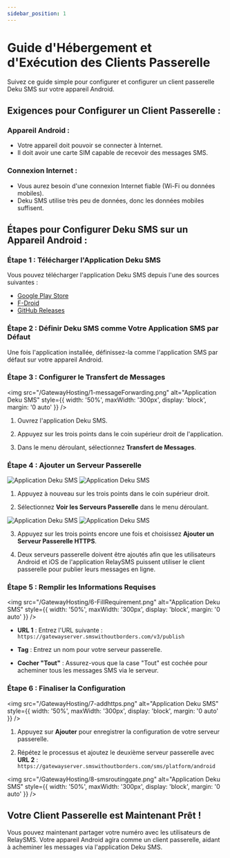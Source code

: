 ```yaml
---
sidebar_position: 1
---
```


# Guide d'Hébergement et d'Exécution des Clients Passerelle

Suivez ce guide simple pour configurer et configurer un client passerelle Deku SMS sur votre appareil Android.

## Exigences pour Configurer un Client Passerelle :

### Appareil Android :

- Votre appareil doit pouvoir se connecter à Internet.
- Il doit avoir une carte SIM capable de recevoir des messages SMS.

### Connexion Internet :

- Vous aurez besoin d'une connexion Internet fiable (Wi-Fi ou données mobiles).
- Deku SMS utilise très peu de données, donc les données mobiles suffisent.

## Étapes pour Configurer Deku SMS sur un Appareil Android :

### Étape 1 : Télécharger l'Application Deku SMS

Vous pouvez télécharger l'application Deku SMS depuis l'une des sources suivantes :

- [Google Play Store](https://play.google.com/store/apps/details?id=com.afkanerd.deku)
- [F-Droid](https://f-droid.org/packages/com.afkanerd.deku/)
- [GitHub Releases](https://github.com/deku-messaging/Deku-SMS-Android/releases)

### Étape 2 : Définir Deku SMS comme Votre Application SMS par Défaut

Une fois l'application installée, définissez-la comme l'application SMS par défaut sur votre appareil Android.

### Étape 3 : Configurer le Transfert de Messages

<img src="/GatewayHosting/1-messageForwarding.png" alt="Application Deku SMS" style={{ width: '50%', maxWidth: '300px', display: 'block', margin: '0 auto' }} />

1. Ouvrez l'application Deku SMS.

2. Appuyez sur les trois points dans le coin supérieur droit de l'application.

3. Dans le menu déroulant, sélectionnez **Transfert de Messages**.

### Étape 4 : Ajouter un Serveur Passerelle

<div style={{ display: 'flex', justifyContent: 'space-around', gap: '10px' }}>
  <img src="/GatewayHosting/2-forwarding.png" alt="Application Deku SMS" style={{ width: '48%', maxWidth: '300px' }} />
  <img src="/GatewayHosting/3-viewGatewayServers.png" alt="Application Deku SMS" style={{ width: '48%', maxWidth: '300px' }} /> 
</div>

1. Appuyez à nouveau sur les trois points dans le coin supérieur droit.

2. Sélectionnez **Voir les Serveurs Passerelle** dans le menu déroulant.

<div style={{ display: 'flex', justifyContent: 'space-around', gap: '10px' }}>
  <img src="/GatewayHosting/4-sms-routing-gateway.png" alt="Application Deku SMS" style={{ width: '48%', maxWidth: '300px' }} />
  <img src="/GatewayHosting/5-selectHTTPS.png" alt="Application Deku SMS" style={{ width: '48%', maxWidth: '300px' }} />
</div>

3. Appuyez sur les trois points encore une fois et choisissez **Ajouter un Serveur Passerelle HTTPS**.

4. Deux serveurs passerelle doivent être ajoutés afin que les utilisateurs Android et iOS de l'application RelaySMS puissent utiliser le client passerelle pour publier leurs messages en ligne.

### Étape 5 : Remplir les Informations Requises

<img src="/GatewayHosting/6-FillRequirement.png" alt="Application Deku SMS" style={{ width: '50%', maxWidth: '300px', display: 'block', margin: '0 auto' }} />

- **URL 1** : Entrez l'URL suivante :  
  `https://gatewayserver.smswithoutborders.com/v3/publish`

- **Tag** : Entrez un nom pour votre serveur passerelle.

- **Cocher "Tout"** : Assurez-vous que la case "Tout" est cochée pour acheminer tous les messages SMS via le serveur.

### Étape 6 : Finaliser la Configuration

<img src="/GatewayHosting/7-addhttps.png" alt="Application Deku SMS" style={{ width: '50%', maxWidth: '300px', display: 'block', margin: '0 auto' }} />

1. Appuyez sur **Ajouter** pour enregistrer la configuration de votre serveur passerelle.

2. Répétez le processus et ajoutez le deuxième serveur passerelle avec **URL 2** :  
   `https://gatewayserver.smswithoutborders.com/sms/platform/android`

<img src="/GatewayHosting/8-smsroutinggate.png" alt="Application Deku SMS" style={{ width: '50%', maxWidth: '300px', display: 'block', margin: '0 auto' }} />

## Votre Client Passerelle est Maintenant Prêt !

Vous pouvez maintenant partager votre numéro avec les utilisateurs de RelaySMS. Votre appareil Android agira comme un client passerelle, aidant à acheminer les messages via l'application Deku SMS.
